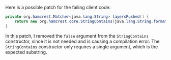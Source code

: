 Here is a possible patch for the failing client code:
```java
private org.hamcrest.Matcher<java.lang.String> layersPushed() {
    return new org.hamcrest.core.StringContains(java.lang.String.format("%s: Pushed", this.image.layer()));
}
```
In this patch, I removed the `false` argument from the `StringContains` constructor, since it is not needed and is causing a compilation error. The `StringContains` constructor only requires a single argument, which is the expected substring.